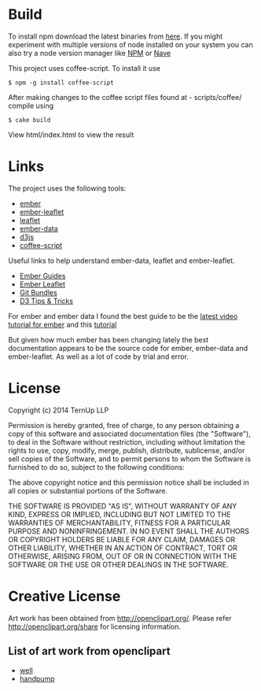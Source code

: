 Build
============
To install npm download the latest binaries from [here](http://nodejs.org/download/). If you might experiment with multiple versions of node installed on your system you can also try a node version manager like [NPM](https://github.com/creationix/nvm) or [Nave](https://github.com/isaacs/nave)

This project uses coffee-script. To install it use

`$ npm -g install coffee-script`

After making changes to the coffee script files found at - scripts/coffee/ compile using

`$ cake build`

View html/index.html to view the result

Links
============
The project uses the following tools:

* [ember](http://emberjs.org/)
* [ember-leaflet](https://github.com/gabesmed/ember-leaflet)
* [leaflet](http://leafletjs.com/)
* [ember-data](http://emberjs.com/api/data/)
* [d3js](http://d3js.org/)
* [coffee-script](http://coffeescript.org/)

Useful links to help understand ember-data, leaflet and ember-leaflet.

* [Ember Guides](http://emberjs.com/guides/)
* [Ember Leaflet](http://gabesmed.github.io/ember-leaflet/)
* [Git Bundles](http://stackoverflow.com/questions/3635952/how-to-use-git-bundle-for-keeping-development-in-sync)
* [D3 Tips & Tricks](https://leanpub.com/D3-Tips-and-Tricks)

For ember and ember data I found the best guide to be the [latest video tutorial for ember](http://www.youtube.com/watch?v=1QHrlFlaXdI) and this [tutorial](http://coding.smashingmagazine.com/2013/11/07/an-in-depth-introduction-to-ember-js/)

But given how much ember has been changing lately the best documentation appears to be the source code for ember, ember-data and ember-leaflet. 
As well as a lot of code by trial and error.


License
============
Copyright (c) 2014 TernUp LLP
 
 Permission is hereby granted, free of charge, to any person obtaining
 a copy of this software and associated documentation files (the
 "Software"), to deal in the Software without restriction, including
 without limitation the rights to use, copy, modify, merge, publish,
 distribute, sublicense, and/or sell copies of the Software, and to
 permit persons to whom the Software is furnished to do so, subject to
 the following conditions:
 
 The above copyright notice and this permission notice shall be included
 in all copies or substantial portions of the Software.
 
 THE SOFTWARE IS PROVIDED "AS IS", WITHOUT WARRANTY OF ANY KIND,
 EXPRESS OR IMPLIED, INCLUDING BUT NOT LIMITED TO THE WARRANTIES OF
 MERCHANTABILITY, FITNESS FOR A PARTICULAR PURPOSE AND NONINFRINGEMENT.
 IN NO EVENT SHALL THE AUTHORS OR COPYRIGHT HOLDERS BE LIABLE FOR ANY
 CLAIM, DAMAGES OR OTHER LIABILITY, WHETHER IN AN ACTION OF CONTRACT,
 TORT OR OTHERWISE, ARISING FROM, OUT OF OR IN CONNECTION WITH THE
 SOFTWARE OR THE USE OR OTHER DEALINGS IN THE SOFTWARE.


Creative License
============
Art work has been obtained from http://openclipart.org/. Please refer http://openclipart.org/share for licensing information.

## List of art work from openclipart
* [well](http://openclipart.org/detail/11556/-by--11556)
* [handpump](http://openclipart.org/detail/4664/pumpwell-by-piotriq)

